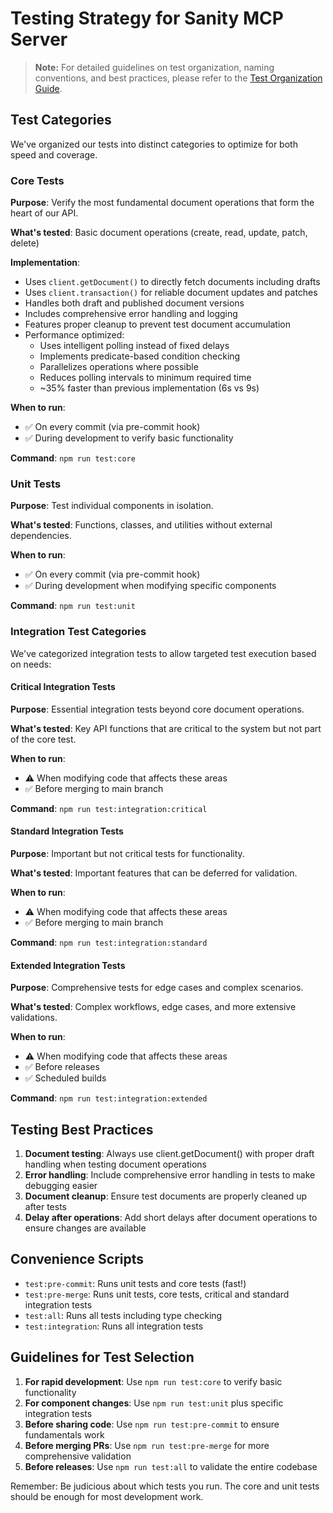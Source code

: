 # Testing Strategy for Sanity MCP Server

> **Note:** For detailed guidelines on test organization, naming conventions, and best practices, please refer to the [Test Organization Guide](../docs/testing/test-organization.md).

## Test Categories

We've organized our tests into distinct categories to optimize for both speed and coverage.

### Core Tests

**Purpose**: Verify the most fundamental document operations that form the heart of our API.

**What's tested**: Basic document operations (create, read, update, patch, delete)

**Implementation**: 
- Uses `client.getDocument()` to directly fetch documents including drafts 
- Uses `client.transaction()` for reliable document updates and patches
- Handles both draft and published document versions
- Includes comprehensive error handling and logging
- Features proper cleanup to prevent test document accumulation
- Performance optimized:
  - Uses intelligent polling instead of fixed delays
  - Implements predicate-based condition checking
  - Parallelizes operations where possible
  - Reduces polling intervals to minimum required time
  - ~35% faster than previous implementation (6s vs 9s)

**When to run**: 
- ✅ On every commit (via pre-commit hook)
- ✅ During development to verify basic functionality

**Command**: `npm run test:core`

### Unit Tests

**Purpose**: Test individual components in isolation.

**What's tested**: Functions, classes, and utilities without external dependencies.

**When to run**:
- ✅ On every commit (via pre-commit hook)
- ✅ During development when modifying specific components

**Command**: `npm run test:unit`

### Integration Test Categories

We've categorized integration tests to allow targeted test execution based on needs:

#### Critical Integration Tests

**Purpose**: Essential integration tests beyond core document operations.

**What's tested**: Key API functions that are critical to the system but not part of the core test.

**When to run**:
- ⚠️ When modifying code that affects these areas
- ✅ Before merging to main branch

**Command**: `npm run test:integration:critical`

#### Standard Integration Tests

**Purpose**: Important but not critical tests for functionality.

**What's tested**: Important features that can be deferred for validation.

**When to run**:
- ⚠️ When modifying code that affects these areas
- ✅ Before merging to main branch

**Command**: `npm run test:integration:standard`

#### Extended Integration Tests

**Purpose**: Comprehensive tests for edge cases and complex scenarios.

**What's tested**: Complex workflows, edge cases, and more extensive validations.

**When to run**:
- ⚠️ When modifying code that affects these areas
- ✅ Before releases
- ✅ Scheduled builds

**Command**: `npm run test:integration:extended`

## Testing Best Practices

1. **Document testing**: Always use client.getDocument() with proper draft handling when testing document operations
2. **Error handling**: Include comprehensive error handling in tests to make debugging easier
3. **Document cleanup**: Ensure test documents are properly cleaned up after tests
4. **Delay after operations**: Add short delays after document operations to ensure changes are available

## Convenience Scripts

- `test:pre-commit`: Runs unit tests and core tests (fast!)
- `test:pre-merge`: Runs unit tests, core tests, critical and standard integration tests
- `test:all`: Runs all tests including type checking
- `test:integration`: Runs all integration tests

## Guidelines for Test Selection

1. **For rapid development**: Use `npm run test:core` to verify basic functionality
2. **For component changes**: Use `npm run test:unit` plus specific integration tests
3. **Before sharing code**: Use `npm run test:pre-commit` to ensure fundamentals work
4. **Before merging PRs**: Use `npm run test:pre-merge` for more comprehensive validation
5. **Before releases**: Use `npm run test:all` to validate the entire codebase

Remember: Be judicious about which tests you run. The core and unit tests should be enough for most development work.
